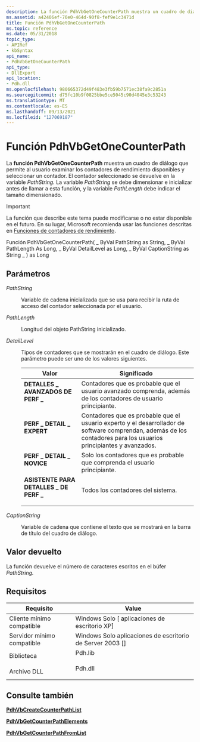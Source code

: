 ```yaml
---
description: La función PdhVbGetOneCounterPath muestra un cuadro de diálogo que permite al usuario examinar los contadores de rendimiento disponibles y seleccionar un contador.
ms.assetid: a42406ef-70e0-464d-90f8-fef9e1c3471d
title: Función PdhVbGetOneCounterPath
ms.topic: reference
ms.date: 05/31/2018
topic_type:
- APIRef
- kbSyntax
api_name:
- PdhVbGetOneCounterPath
api_type:
- DllExport
api_location:
- Pdh.dll
ms.openlocfilehash: 980665372d49f483e3fb59b7571ec38fa9c2851a
ms.sourcegitcommit: d75fc10b9f0825bbe5ce5045c90d4045e3c53243
ms.translationtype: MT
ms.contentlocale: es-ES
ms.lasthandoff: 09/13/2021
ms.locfileid: "127069187"
---
```

# <a name="pdhvbgetonecounterpath-function"></a>Función PdhVbGetOneCounterPath

La **función PdhVbGetOneCounterPath** muestra un cuadro de diálogo que permite al usuario examinar los contadores de rendimiento disponibles y seleccionar un contador. El contador seleccionado se devuelve en la variable *PathString.* La variable *PathString* se debe dimensionar e inicializar antes de llamar a esta función, y la variable *PathLength* debe indicar el tamaño dimensionado.

> [!IMPORTANT]
> La función que describe este tema puede modificarse o no estar disponible en el futuro. En su lugar, Microsoft recomienda usar las funciones descritas en [Funciones de contadores de rendimiento](performance-counters-functions.md).

Función PdhVbGetOneCounterPath( \_ ByVal PathString as String, \_ ByVal PathLength As Long, \_ ByVal DetailLevel as Long, \_ ByVal CaptionString as String \_ ) as Long

## <a name="parameters"></a>Parámetros

<dl> <dt>

*PathString* 
</dt> <dd>

Variable de cadena inicializada que se usa para recibir la ruta de acceso del contador seleccionada por el usuario.

</dd> <dt>

*PathLength* 
</dt> <dd>

Longitud del objeto PathString inicializado.

</dd> <dt>

*DetailLevel* 
</dt> <dd>

Tipos de contadores que se mostrarán en el cuadro de diálogo. Este parámetro puede ser uno de los valores siguientes.



| Valor                                                                                                                                                                               | Significado                                                                                                                                                 |
|-------------------------------------------------------------------------------------------------------------------------------------------------------------------------------------|---------------------------------------------------------------------------------------------------------------------------------------------------------|
| <span id="PERF_DETAIL_ADVANCED"></span><span id="perf_detail_advanced"></span><dl> <dt>**DETALLES \_ AVANZADOS DE PERF \_**</dt> </dl> | Contadores que es probable que el usuario avanzado comprenda, además de los contadores de usuario principiante.<br/>                                            |
| <span id="PERF_DETAIL_EXPERT"></span><span id="perf_detail_expert"></span><dl> <dt>**PERF \_ DETAIL \_ EXPERT**</dt> </dl>       | Contadores que es probable que el usuario experto y el desarrollador de software comprendan, además de los contadores para los usuarios principiantes y avanzados.<br/> |
| <span id="PERF_DETAIL_NOVICE"></span><span id="perf_detail_novice"></span><dl> <dt>**PERF \_ DETAIL \_ NOVICE**</dt> </dl>       | Solo los contadores que es probable que comprenda el usuario principiante.<br/>                                                                                  |
| <span id="PERF_DETAIL_WIZARD"></span><span id="perf_detail_wizard"></span><dl> <dt>**ASISTENTE PARA DETALLES \_ DE PERF \_**</dt> </dl>       | Todos los contadores del sistema.<br/>                                                                                                                  |



 

</dd> <dt>

*CaptionString* 
</dt> <dd>

Variable de cadena que contiene el texto que se mostrará en la barra de título del cuadro de diálogo.

</dd> </dl>

## <a name="return-value"></a>Valor devuelto

La función devuelve el número de caracteres escritos en el búfer *PathString.*

## <a name="requirements"></a>Requisitos



| Requisito | Value |
|-------------------------------------|------------------------------------------------------------------------------------|
| Cliente mínimo compatible<br/> | Windows Solo \[ aplicaciones de escritorio XP\]<br/>                                        |
| Servidor mínimo compatible<br/> | Windows Solo aplicaciones de escritorio de Server 2003 \[\]<br/>                               |
| Biblioteca<br/>                  | <dl> <dt>Pdh.lib</dt> </dl> |
| Archivo DLL<br/>                      | <dl> <dt>Pdh.dll</dt> </dl> |



## <a name="see-also"></a>Consulte también

<dl> <dt>

[**PdhVbCreateCounterPathList**](pdhvbcreatecounterpathlist.md)
</dt> <dt>

[**PdhVbGetCounterPathElements**](pdhvbgetcounterpathelements.md)
</dt> <dt>

[**PdhVbGetCounterPathFromList**](pdhvbgetcounterpathfromlist.md)
</dt> </dl>

 

 




